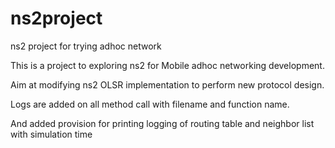 # ns2project
ns2 project for trying adhoc network

This is a project to exploring ns2 for Mobile adhoc networking development.

Aim at modifying ns2 OLSR implementation to perform new protocol design.

Logs are added on all method call with filename and function name.

And added provision for printing logging of routing table and neighbor list with simulation time
